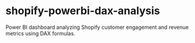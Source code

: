 # shopify-powerbi-dax-analysis
Power BI dashboard analyzing Shopify customer engagement and revenue metrics using DAX formulas.
